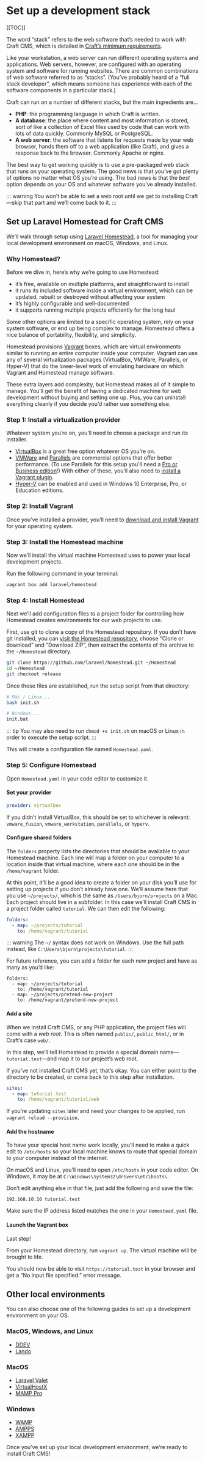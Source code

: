# Set up a development stack

[[TOC]]

The word “stack” refers to the web software that’s needed to work with Craft CMS, which is detailed in [Craft’s minimum requirements](https://docs.craftcms.com/v3/requirements.html).

Like your workstation, a web server can run different operating systems and applications. Web servers, however, are configured with an operating system and software for running websites. There are common combinations of web software referred to as “stacks”. (You’ve probably heard of a “full stack developer”, which means someone has experience with each of the software components in a particular stack.)

Craft can run on a number of different stacks, but the main ingredients are...

- **PHP**: the programming language in which Craft is written.
- **A database**: the place where content and most information is stored, sort of like a collection of Excel files used by code that can work with lots of data quickly. Commonly MySQL or PostgreSQL.
- **A web server**: the software that listens for requests made by your web browser, hands them off to a web application (like Craft), and gives a response back to the browser. Commonly Apache or nginx.

The best way to get working quickly is to use a pre-packaged web stack that runs on your operating system. The good news is that you’ve got plenty of options no matter what OS you’re using. The bad news is that the _best_ option depends on your OS and whatever software you’ve already installed.

::: warning
You won’t be able to set a web root until we get to installing Craft—skip that part and we’ll come back to it.
:::

## Set up Laravel Homestead for Craft CMS

We’ll walk through setup using [Laravel Homestead](https://laravel.com/docs/6.x/homestead), a tool for managing your local development environment on macOS, Windows, and Linux.

### Why Homestead?

Before we dive in, here’s why we’re going to use Homestead:

- it’s free, available on multiple platforms, and straightforward to install
- it runs its included software inside a virtual environment, which can be updated, rebuilt or destroyed without affecting your system
- it’s highly configurable and well-documented
- it supports running multiple projects efficiently for the long haul

Some other options are limited to a specific operating system, rely on your system software, or end up being complex to manage. Homestead offers a nice balance of portability, flexibility, and simplicity.

Homestead provisions [Vagrant](https://www.vagrantup.com/) boxes, which are virtual environments similar to running an entire computer inside your computer. Vagrant can use any of several virtualization packages (VirtualBox, VMWare, Parallels, or Hyper-V) that do the lower-level work of emulating hardware on which Vagrant and Homestead manage software.

These extra layers add complexity, but Homestead makes all of it simple to manage. You’ll get the benefit of having a dedicated machine for web development without buying and setting one up. Plus, you can uninstall everything cleanly if you decide you’d rather use something else.

### Step 1: Install a virtualization provider

Whatever system you’re on, you’ll need to choose a package and run its installer.

- [VirtualBox](https://www.virtualbox.org/wiki/Downloads) is a great free option whatever OS you’re on.
- [VMWare](https://www.vmware.com/products/personal-desktop-virtualization.html) and [Parallels](https://www.parallels.com/) are commercial options that offer better performance. (To use Parallels for this setup you’ll need a [Pro or Business edition](https://parallels.github.io/vagrant-parallels/)!) With either of these, you’ll also need to [install a Vagrant plugin](https://laravel.com/docs/6.x/homestead#first-steps).
- [Hyper-V](https://docs.microsoft.com/en-us/virtualization/hyper-v-on-windows/quick-start/enable-hyper-v) can be enabled and used in Windows 10 Enterprise, Pro, or Education editions.

### Step 2: Install Vagrant

Once you’ve installed a provider, you’ll need to [download and install Vagrant](https://www.vagrantup.com/downloads.html) for your operating system.

### Step 3: Install the Homestead machine

Now we’ll install the virtual machine Homestead uses to power your local development projects.

Run the following command in your terminal:

```bash
vagrant box add laravel/homestead
```

### Step 4: Install Homestead

Next we’ll add configuration files to a project folder for controlling how Homestead creates environments for our web projects to use.

First, use git to clone a copy of the Homestead repository. If you don’t have git installed, you can [visit the Homestead repository](https://github.com/laravel/homestead), choose “Clone or download” and “Download ZIP”, then extract the contents of the archive to the `~/Homestead` directory.

```bash
git clone https://github.com/laravel/homestead.git ~/Homestead
cd ~/Homestead
git checkout release
```

Once those files are established, run the setup script from that directory:

```bash
# Mac / Linux...
bash init.sh

# Windows...
init.bat
```

::: tip
You may also need to run `chmod +x init.sh` on macOS or Linux in order to execute the setup script.
:::

This will create a configuration file named `Homestead.yaml`.

### Step 5: Configure Homestead

Open `Homestead.yaml` in your code editor to customize it.

#### Set your provider

```yaml
provider: virtualbox
```

If you didn’t install VirtualBox, this should be set to whichever is relevant: `vmware_fusion`, `vmware_workstation`, `parallels`, or `hyperv`.

#### Configure shared folders

The `folders` property lists the directories that should be available to your Homestead machine. Each line will map a folder on your computer to a location inside that virtual machine, where each one should be in the `/home/vagrant` folder.

At this point, it’ll be a good idea to create a folder on your disk you’ll use for setting up projects if you don’t already have one. We’ll assume here that you use `~/projects/`, which is the same as `/Users/bjorn/projects` on a Mac. Each project should live in a subfolder. In this case we’ll install Craft CMS in a project folder called `tutorial`. We can then edit the following:

```yaml
folders:
  - map: ~/projects/tutorial
    to: /home/vagrant/tutorial
```

::: warning
The `~/` syntax does not work on Windows. Use the full path instead, like `C:\Users\bjorn\projects\tutorial`.
:::

For future reference, you can add a folder for each new project and have as many as you’d like:

```yaml{4-5}
folders:
  - map: ~/projects/tutorial
    to: /home/vagrant/tutorial
  - map: ~/projects/pretend-new-project
    to: /home/vagrant/pretend-new-project
```

#### Add a site

When we install Craft CMS, or any PHP application, the project files will come with a _web root_. This is often named `public/`, `public_html/`, or in Craft’s case `web/`.

In this step, we’ll tell Homestead to provide a special domain name—`tutorial.test`—and map it to our project’s web root.

If you’ve not installed Craft CMS yet, that’s okay. You can either point to the directory to be created, or come back to this step after installation.

```yaml
sites:
  - map: tutorial.test
    to: /home/vagrant/tutorial/web
```

If you’re updating `sites` later and need your changes to be applied, run `vagrant reload --provision`.

#### Add the hostname

To have your special host name work locally, you’ll need to make a quick edit to `/etc/hosts` so your local machine knows to route that special domain to your computer instead of the internet.

On macOS and Linux, you’ll need to open `/etc/hosts` in your code editor. On Windows, it may be at `C:\Windows\System32\drivers\etc\hosts\`.

Don’t edit anything else in that file, just add the following and save the file:

```
192.168.10.10 tutorial.test
```

Make sure the IP address listed matches the one in your `Homestead.yaml` file.

#### Launch the Vagrant box

Last step!

From your Homestead directory, run `vagrant up`. The virtual machine will be brought to life.

You should now be able to visit `https://tutorial.test` in your browser and get a “No input file specified.” error message.

## Other local environments

You can also choose one of the following guides to set up a development environment on your OS.

### MacOS, Windows, and Linux

- [DDEV](https://ddev.readthedocs.io/en/stable/)
- [Lando](https://lando.dev/)

### MacOS

- [Laravel Valet](https://laravel.com/docs/7.x/valet)
- [VirtualHostX](https://clickontyler.com/virtualhostx/)
- [MAMP Pro](https://www.mamp.info/en/mamp-pro/windows/)

### Windows

- [WAMP](http://www.wampserver.com/en/)
- [AMPPS](https://www.ampps.com/)
- [XAMPP](https://www.apachefriends.org/index.html)

Once you’ve set up your local development environment, we’re ready to install Craft CMS!
